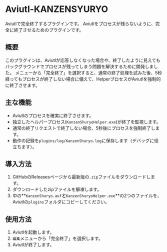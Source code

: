 # Aviutl-KANZENSYURYO
Aviutlで完全終了するプラグインです。
Aviutlをプロセスが残らないように、完全に終了させるためのプラグインです。

## 概要

このプラグインは、Aviutlが応答しなくなった場合や、終了したように見えてもバックグラウンドでプロセスが残ってしまう問題を解決するために開発しました。
メニューから「完全終了」を選択すると、通常の終了処理を試みた後、5秒経ってもプロセスが終了しない場合に備えて、HelperプロセスがAviutlを強制的に終了させます。

## 主な機能

* Aviutlのプロセスを確実に終了させます。
* 独立したヘルパープロセス(`KanzenShuryoHelper.exe`)が終了を監視します。
* 通常の終了リクエストで終了しない場合、5秒後にプロセスを強制終了します。
* 動作の記録を`plugins/log/KanzenShuryo.log`に保存します（デバッグに役立ちます）。

## 導入方法

1.  GitHubのReleasesページから最新版の`.zip`ファイルをダウンロードします。
2.  ダウンロードしたzipファイルを解凍します。
3.  中の**`KanzenShuryo.auf`**と**`KanzenShuryoHelper.exe`**の2つのファイルを、Aviutlの`plugins`フォルダにコピーしてください。

## 使用方法

1.  Aviutlを起動します。
2.  `編集`メニューから「完全終了」を選択します。
3.  Aviutlが終了します。
